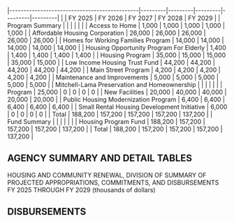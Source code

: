 |----------------------------------------------|---------|---------|---------|---------|---------|
|                                              | FY 2025 | FY 2026 | FY 2027 | FY 2028 | FY 2029 |
| Program Summary                              |         |         |         |         |         |
| Access to Home                               | 1,000   | 1,000   | 1,000   | 1,000   | 1,000   |
| Affordable Housing Corporation               | 26,000  | 26,000  | 26,000  | 26,000  | 26,000  |
| Homes for Working Families Program           | 14,000  | 14,000  | 14,000  | 14,000  | 14,000  |
| Housing Opportunity Program For Elderly      | 1,400   | 1,400   | 1,400   | 1,400   | 1,400   |
| Housing Program                              | 35,000  | 15,000  | 15,000  | 35,000  | 15,000  |
| Low Income Housing Trust Fund                | 44,200  | 44,200  | 44,200  | 44,200  | 44,200  |
| Main Street Program                          | 4,200   | 4,200   | 4,200   | 4,200   | 4,200   |
| Maintenance and Improvements                 | 5,000   | 5,000   | 5,000   | 5,000   | 5,000   |
| Mitchell-Lama Preservation and Homeownership |         |         |         |         |         |
| Program                                      | 25,000  | 0       | 0       | 0       | 0       |
| New Facilities                               | 20,000  | 40,000  | 40,000  | 20,000  | 20,000  |
| Public Housing Modernization Program         | 6,400   | 6,400   | 6,400   | 6,400   | 6,400   |
| Small Rental Housing Development Initiative  | 6,000   | 0       | 0       | 0       | 0       |
| Total                                        | 188,200 | 157,200 | 157,200 | 157,200 | 137,200 |
| Fund Summary                                 |         |         |         |         |         |
| Housing Program Fund                         | 188,200 | 157,200 | 157,200 | 157,200 | 137,200 |
| Total                                        | 188,200 | 157,200 | 157,200 | 157,200 | 137,200 |

## **AGENCY SUMMARY AND DETAIL TABLES**

HOUSING AND COMMUNITY RENEWAL, DIVISION OF SUMMARY OF PROJECTED APPROPRIATIONS, COMMITMENTS, AND DISBURSEMENTS FY 2025 THROUGH FY 2029 (thousands of dollars)

## **DISBURSEMENTS**